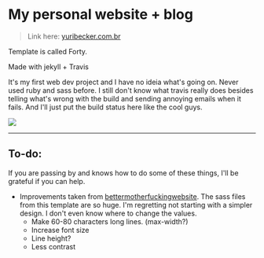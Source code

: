 # My personal website + blog

> Link here: [yuribecker.com.br](yuribecker.com.br)

Template is called Forty.

Made with jekyll + Travis

It's my first web dev project and I have no ideia what's going on. Never used ruby and sass before. I still don't know what travis really does besides telling what's wrong with the build and sending annoying emails when it fails. And I'll just put the build status here like the cool guys.

![](https://travis-ci.org/bolokoz/bolokoz.github.io.svg?branch=master)

---

## To-do:

If you are passing by and knows how to do some of these things, I'll be grateful if you can help.

- Improvements taken from [bettermotherfuckingwebsite](bettermotherfuckingwebsite.com). The sass files from this template are so huge. I'm regretting not starting with a simpler design. I don't even know where to change the values.
  - Make 60-80 characters long lines. (max-width?)
  - Increase font size
  - Line height?
  - Less contrast
